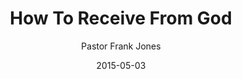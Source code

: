 ---
lunr: "true"
title: "How To Receive From God"
author: "Pastor Frank Jones"
postDate: "05-03-2015"
date: 2015-05-03
category: "sermons"
slug: "2015/05/ffc_05032015"
icon: microphone
audioLink: "ffc_05032015"
tags: [receive]
mp3: "ffc_05032015/05032015.mp3"
ogg: "ffc_05032015/05032015.ogg"
linkurl: "https://archive.org/download/ffc_05032015/ffc_05032015_files.xml"
ipath: "https://archive.org/download/ffc_05032015/05032015.mp3"
layout: sermon.html
---